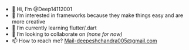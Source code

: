 - 👋 Hi, I’m @Deep14112001
- 👀 I’m interested in frameworks because they make things easy and are more creative
- 🌱 I’m currently learning flutter/.dart
- 💞️ I’m looking to collaborate on _(none for now)_
- 📫 How to reach me? Mail-deepeshchandra005@gmail.com

<!---
Deep14112001/Deep14112001 is a ✨ special ✨ repository because its `README.md` (this file) appears on your GitHub profile.
You can click the Preview link to take a look at your changes.
--->
